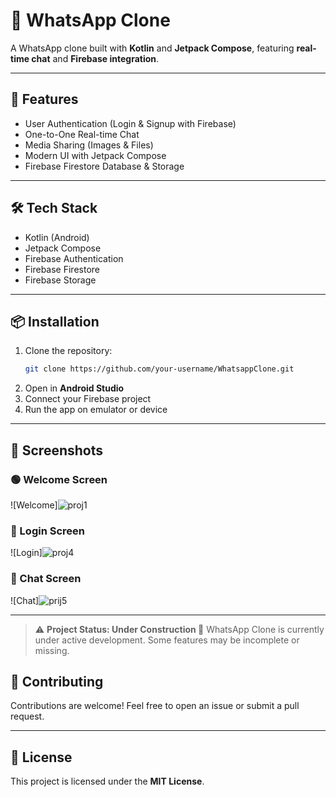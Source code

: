 # 📱 WhatsApp Clone

A WhatsApp clone built with **Kotlin** and **Jetpack Compose**, featuring **real-time chat** and **Firebase integration**.

---

## 🚀 Features
- User Authentication (Login & Signup with Firebase)
- One-to-One Real-time Chat
- Media Sharing (Images & Files)
- Modern UI with Jetpack Compose
- Firebase Firestore Database & Storage

---

## 🛠️ Tech Stack
- Kotlin (Android)
- Jetpack Compose
- Firebase Authentication
- Firebase Firestore
- Firebase Storage

---

## 📦 Installation

1. Clone the repository:
   ```bash
   git clone https://github.com/your-username/WhatsappClone.git
   ```
2. Open in **Android Studio**
3. Connect your Firebase project
4. Run the app on emulator or device

---

## 📸 Screenshots

### 🟢 Welcome Screen
![Welcome]![proj1](https://github.com/user-attachments/assets/a46b5b67-677b-414e-8fe6-6b65f37e1525)


### 🔐 Login Screen
![Login]![proj4](https://github.com/user-attachments/assets/02baea2d-4087-49a2-b1cd-df2cb4a6a581)


### 💬 Chat Screen
![Chat]![prij5](https://github.com/user-attachments/assets/13a0c668-b000-443d-a368-b0f313c50dce)

---
> ⚠️ **Project Status: Under Construction 🚧**
>  WhatsApp Clone is currently under active development. Some features may be incomplete or missing.  
 

## 🤝 Contributing
Contributions are welcome! Feel free to open an issue or submit a pull request.

---

## 📜 License
This project is licensed under the **MIT License**.
